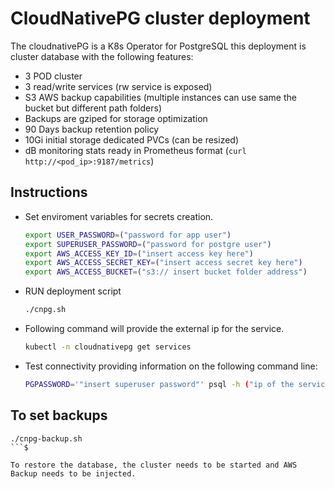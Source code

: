 # CloudNativePG cluster deployment

The cloudnativePG is a K8s Operator for PostgreSQL
this deployment is cluster database with the following features:

- 3 POD cluster
- 3 read/write services (rw service is exposed)
- S3 AWS backup capabilities (multiple instances can use same the bucket but different path folders)
- Backups are gziped for storage optimization
- 90 Days backup retention policy
- 10Gi initial storage dedicated PVCs (can be resized)
- dB monitoring stats ready in Prometheus format (```curl http://<pod_ip>:9187/metrics```)

## Instructions

- Set enviroment variables for secrets creation.

   ```bash
   export USER_PASSWORD=("password for app user")
   export SUPERUSER_PASSWORD=("password for postgre user")
   export AWS_ACCESS_KEY_ID=("insert access key here")
   export AWS_ACCESS_SECRET_KEY=("insert access secret key here")
   export AWS_ACCESS_BUCKET=("s3:// insert bucket folder address")
   ```

- RUN deployment script

   ```bash
   ./cnpg.sh
   ```

- Following command will provide the external ip for the service.

   ```bash
   kubectl -n cloudnativepg get services
   ```

- Test connectivity providing information on the following command line:

   ```bash
   PGPASSWORD='"insert superuser password"' psql -h ("ip of the service") -U postgres
   ```

## To set backups

  ```bash$
  ./cnpg-backup.sh
  ```$

To restore the database, the cluster needs to be started and AWS Backup needs to be injected.
